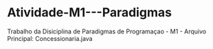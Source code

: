 # Atividade-M1---Paradigmas
Trabalho da Disiciplina de Paradigmas de Programaçao - M1 - Arquivo Principal: Concessionaria.java
